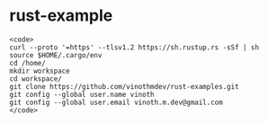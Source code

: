 # rust-example
    <code>
    curl --proto '=https' --tlsv1.2 https://sh.rustup.rs -sSf | sh
    source $HOME/.cargo/env
    cd /home/
    mkdir workspace
    cd workspace/
    git clone https://github.com/vinothmdev/rust-examples.git
    git config --global user.name vinoth
    git config --global user.email vinoth.m.dev@gmail.com
    </code>